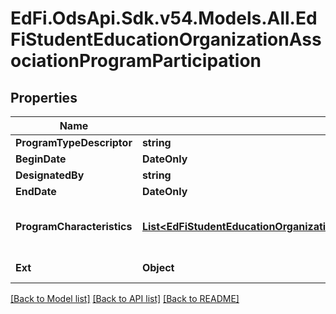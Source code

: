 # EdFi.OdsApi.Sdk.v54.Models.All.EdFiStudentEducationOrganizationAssociationProgramParticipation

## Properties

Name | Type | Description | Notes
------------ | ------------- | ------------- | -------------
**ProgramTypeDescriptor** | **string** | The type of program. | 
**BeginDate** | **DateOnly** | The date the Student was associated with the Program or service. | [optional] 
**DesignatedBy** | **string** | The person, organization, or department that designated the program association. | [optional] 
**EndDate** | **DateOnly** | The date the Program participation ended. | [optional] 
**ProgramCharacteristics** | [**List&lt;EdFiStudentEducationOrganizationAssociationProgramParticipationProgramCharacteristic&gt;**](EdFiStudentEducationOrganizationAssociationProgramParticipationProgramCharacteristic.md) | An unordered collection of studentEducationOrganizationAssociationProgramParticipationProgramCharacteristics. Reflects important characteristics of the Program, such as categories or particular indications. | [optional] 
**Ext** | **Object** | Extensions to the StudentEducationOrganizationAssociationProgramParticipation entity. | [optional] 

[[Back to Model list]](../../README.md#documentation-for-models) [[Back to API list]](../../README.md#documentation-for-api-endpoints) [[Back to README]](../../README.md)

